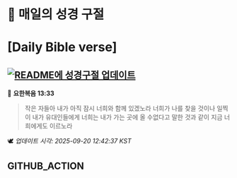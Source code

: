 # 🙏 매일의 성경 구절
# [Daily Bible verse]
## [![README에 성경구절 업데이트](https://github.com/DONGSUKA/first_test/actions/workflows/update-readme-bible.yml/badge.svg)](https://github.com/DONGSUKA/first_test/actions/workflows/update-readme-bible.yml)
<!-- START_BIBLE_VERSE -->
📖 **요한복음 13:33**
> 작은 자들아 내가 아직 잠시 너희와 함께 있겠노라 너희가 나를 찾을 것이나 일찍이 내가 유대인들에게 너희는 내가 가는 곳에 올 수없다고 말한 것과 같이 지금 너희에게도 이르노라

🕊️ _업데이트 시각: 2025-09-20 12:42:37 KST_
  <!-- END_BIBLE_VERSE -->
## GITHUB_ACTION
